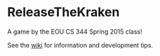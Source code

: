 # ReleaseTheKraken
A game by the EOU CS 344 Spring 2015 class!

See the [wiki](https://github.com/EOUCS344Sp15/ReleaseTheKraken/wiki) for information and development tips.
